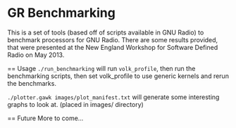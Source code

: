 GR Benchmarking
===============

This is a set of tools (based off of scripts available in GNU Radio) to benchmark processors for GNU Radio. 
There are some results provided, that were presented at the New England Workshop for Software Defined Radio on May 2013. 

== Usage
`./run_benchmarking` will run `volk_profile`, then run the benchmarking scripts, then set volk\_profile to use generic kernels and rerun the benchmarks. 

`./plotter.gawk images/plot_manifest.txt` will generate some interesting graphs to look at. (placed in images/ directory)

== Future 
More to come...
